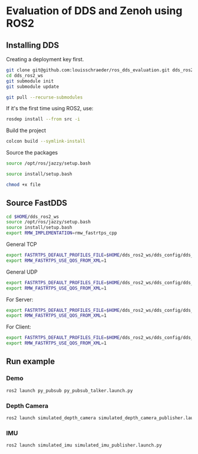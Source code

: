 # Evaluation of DDS and Zenoh using ROS2

## Installing DDS

Creating a deployment key first.

```bash
git clone git@github.com:louisschraeder/ros_dds_evaluation.git dds_ros2_ws
cd dds_ros2_ws
git submodule init
git submodule update
```

```bash
git pull --recurse-submodules
```

If it's the first time using ROS2, use:

```bash
rosdep install --from src -i
```

Build the project

```bash
colcon build --symlink-install
```

Source the packages

```bash
source /opt/ros/jazzy/setup.bash
```

```bash
source install/setup.bash
```

```bash
chmod +x file
```

## Source FastDDS

```bash
cd $HOME/dds_ros2_ws
source /opt/ros/jazzy/setup.bash
source install/setup.bash
export RMW_IMPLEMENTATION=rmw_fastrtps_cpp
```
General TCP
```bash
export FASTRTPS_DEFAULT_PROFILES_FILE=$HOME/dds_ros2_ws/dds_config/dds_evaluation_tcp_config.xml
export RMW_FASTRTPS_USE_QOS_FROM_XML=1
```

General UDP
```bash
export FASTRTPS_DEFAULT_PROFILES_FILE=$HOME/dds_ros2_ws/dds_config/dds_evaluation_udp_config.xml
export RMW_FASTRTPS_USE_QOS_FROM_XML=1
```

For Server:
```bash
export FASTRTPS_DEFAULT_PROFILES_FILE=$HOME/dds_ros2_ws/dds_config/dds_evaluation_server_config.xml
export RMW_FASTRTPS_USE_QOS_FROM_XML=1
```

For Client:
```bash
export FASTRTPS_DEFAULT_PROFILES_FILE=$HOME/dds_ros2_ws/dds_config/dds_evaluation_client_config.xml
export RMW_FASTRTPS_USE_QOS_FROM_XML=1
```

## Run example

### Demo

```bash
ros2 launch py_pubsub py_pubsub_talker.launch.py
```

### Depth Camera

```bash
ros2 launch simulated_depth_camera simulated_depth_camera_publisher.launch.py 
```

### IMU

```bash
ros2 launch simulated_imu simulated_imu_publisher.launch.py 
```

```bash

```